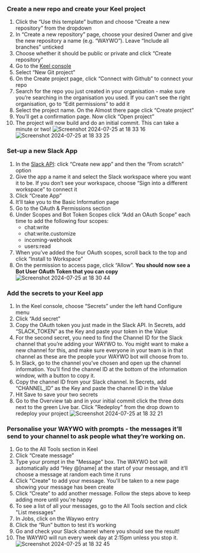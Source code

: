 
### Create a new repo and create your Keel project
1. Click the “Use this template” button and choose “Create a new repository” from the dropdown
2. In “Create a new repository” page, choose your desired Owner and give the new repository a name (e.g. “WAYWO”). Leave “Include all branches” unticked
3. Choose whether it should be public or private and click “Create repository”
4. Go to the [Keel console](https://console.keel.so/start)
5. Select “New Git project”
6. On the Create project page, click “Connect with Github” to connect your repo
7. Search for the repo you just created in your organisation - make sure you’re searching in the organisation you used. If you can’t see the right organisation, go to “Edit permissions” to add it
8. Select the project name. On the Almost there page click “Create project”
9. You’ll get a confirmation page. Now click “Open project”
10. The project will now build and do an initial commit. This can take a minute or two! 
![Screenshot 2024-07-25 at 18 33 16](https://github.com/user-attachments/assets/5d0ba3c5-799f-49a2-a614-05f7177a7c9a)
![Screenshot 2024-07-25 at 18 33 25](https://github.com/user-attachments/assets/23365fa9-3faf-4920-93f3-a50792c35b76)


### Set-up a new Slack App
1. In the [Slack API](https://api.slack.com/apps/): click “Create new app” and then the “From scratch” option
2. Give the app a name it and select the Slack workspace where you want it to be. If you don’t see your workspace, choose “Sign into a different workspace” to connect it
3. Click “Create App”
4. It’ll take you to the Basic Information page
5. Go to the OAuth & Permissions section
6. Under Scopes and Bot Token Scopes click “Add an OAuth Scope” each time to add the following four scopes:
   - chat:write
   - chat:write.customize
   - incoming-webhook
   - users:read 
8. When you’ve added the four OAuth scopes, scroll back to the top and click “Install to Workspace”
9. On the permission to access page, click “Allow”. **You should now see a Bot User OAuth Token that you can copy**
![Screenshot 2024-07-25 at 18 30 44](https://github.com/user-attachments/assets/b0ec68fe-fb46-44b6-9635-56377978c202)


### Add the secrets to your Keel app
1. In the Keel console, choose “Secrets” under the left hand Configure menu
2. Click “Add secret” 
3. Copy the OAuth token you just made in the Slack API. In Secrets, add “SLACK_TOKEN” as the Key and paste your token in the Value
4. For the second secret, you need to find the Channel ID for the Slack channel that you’re adding your WAYWO to. You might want to make a new channel for this, and make sure everyone in your team is in that channel as these are the people your WAYWO bot will choose from to.
5. In Slack, go to the channel you’ve chosen and open up the channel information. You’ll find the channel ID at the bottom of the information window, with a button to copy it. 
6. Copy the channel ID from your Slack channel. In Secrets, add “CHANNEL_ID” as the Key and paste the channel ID in the Value
7. Hit Save to save your two secrets
8. Go to the Overview tab and in your initial commit click the three dots next to the green Live bar. Click "Redeploy" from the drop down to redeploy your project
![Screenshot 2024-07-25 at 18 32 21](https://github.com/user-attachments/assets/70268dc3-ac8c-4155-85e2-50e01b47dc70)


### Personalise your WAYWO with prompts - the messages it’ll send to your channel to ask people what they’re working on. 
1. Go to the All Tools section in Keel
2. Click “Create message”
3. Type your prompt in the "Message" box. The WAYWO bot will automatically add “Hey @[name] at the start of your message, and it’ll choose a message at random each time it runs
4. Click "Create" to add your message. You'll be taken to a new page showing your message has been create
5. Click “Create” to add another message. Follow the steps above to keep adding more until you're happy
6. To see a list of all your messages, go to the All Tools section and click "List messages"
7. In Jobs, click on the Waywo entry
8. Click the “Run” button to test it’s working
9. Go and check your Slack channel where you should see the result! 
10. The WAYWO will run every week day at 2:15pm unless you stop it.
![Screenshot 2024-07-25 at 18 32 45](https://github.com/user-attachments/assets/2292385c-2399-4113-a881-21b50b2369bf)
